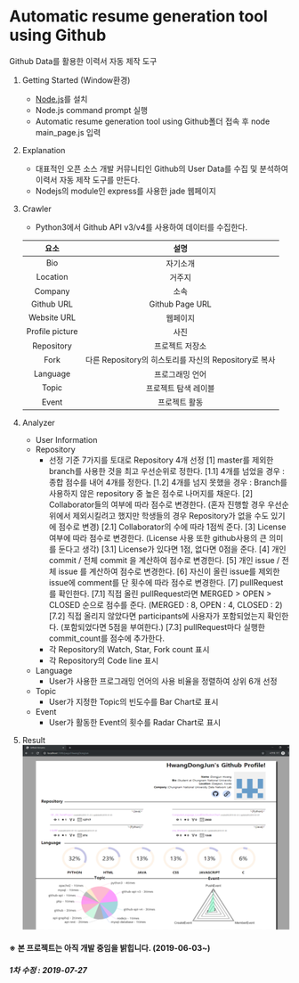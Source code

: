 # Automatic resume generation tool using Github
Github Data를 활용한 이력서 자동 제작 도구

1. Getting Started (Window환경)
	- [Node.js](https://nodejs.org/ko/)를 설치
	- Node.js command prompt 실행
	- Automatic resume generation tool using Github폴더 접속 후 node main_page.js 입력

2. Explanation
	- 대표적인 오픈 소스 개발 커뮤니티인 Github의 User Data를 수집 및 분석하여 이력서 자동 제작 도구를 만든다.
	- Nodejs의 module인 express를 사용한 jade 웹페이지

3. Crawler
	- Python3에서 Github API v3/v4를 사용하여 데이터를 수집한다. <br>
	
	|<center>요소</center>|<center>설명</center>|
	|:-----:|:-----:|
	|<center>Bio</center>|<center>자기소개</center>|
	|<center>Location</center>|<center>거주지</center>|
	|<center>Company</center>|<center>소속</center>|
	|<center>Github URL</center>|<center>Github Page URL</center>|
	|<center>Website URL</center>|<center>웹페이지</center>|
	|<center>Profile picture</center>|<center>사진</center>|
	|<center>Repository</center>|<center>프로젝트 저장소</center>|
	|<center>Fork</center>|<center>다른 Repository의 히스토리를 자신의 Repository로 복사</center>|
	|<center>Language</center>|<center>프로그래밍 언어</center>|
	|<center>Topic</center>|<center>프로젝트 탐색 레이블</center>|
	|<center>Event</center>|<center>프로젝트 활동</center>|

4. Analyzer
	- User Information
	- Repository
		- 선정 기준 7가지를 토대로 Repository 4개 선정
			[1] master를 제외한 branch를 사용한 것을 최고 우선순위로 정한다.
				[1.1] 4개를 넘었을 경우 : 종합 점수를 내어 4개를 정한다.
				[1.2] 4개를 넘지 못했을 경우 : Branch를 사용하지 않은 repository 중 높은 점수로 나머지를 채운다.
			[2] Collaborator들의 여부에 따라 점수로 변경한다. (혼자 진행할 경우 우선순위에서 제외시킬려고 했지만 학생들의 경우 Repository가 없을 수도 있기에 점수로 변경)
				[2.1] Collaborator의 수에 따라 1점씩 준다.
			[3] License 여부에 따라 점수로 변경한다. (License 사용 또한 github사용의 큰 의미를 둔다고 생각)
				[3.1] License가 있다면 1점, 없다면 0점을 준다.
			[4] 개인 commit / 전체 commit 을 계산하여 점수로 변경한다.
			[5] 개인 issue / 전체 issue 를 계산하여 점수로 변경한다.
			[6] 자신이 올린 issue를 제외한 issue에 comment를 단 횟수에 따라 점수로 변경한다.
			[7] pullRequest를 확인한다.
				[7.1] 직접 올린 pullRequest라면 MERGED > OPEN > CLOSED 순으로 점수를 준다. (MERGED : 8, OPEN : 4, CLOSED : 2)
				[7.2] 직접 올리지 않았다면 participants에 사용자가 포함되었는지 확인한다. (포함되었다면 5점을 부여한다.)
				[7.3] pullRequest마다 실행한 commit_count를 점수에 추가한다.
		- 각 Repository의 Watch, Star, Fork count 표시
		- 각 Repository의 Code line 표시
	- Language
		- User가 사용한 프로그래밍 언어의 사용 비율을 정렬하여 상위 6개 선정
	- Topic
		- User가 지정한 Topic의 빈도수를 Bar Chart로 표시
	- Event
		- User가 활동한 Event의 횟수를 Radar Chart로 표시

5. Result
	![User_Resume1](./img/user_resume.PNG)

#### ※ 본 프로젝트는 아직 개발 중임을 밝힙니다. (2019-06-03~)
##### 1차 수정 : 2019-07-27
